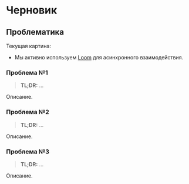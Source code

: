 # Черновик

## Проблематика

Текущая картина:

- Мы активно используем [Loom](https://www.loom.com) для асинхронного взаимодействия.

### Проблема №1

> **TL;DR:** ...

Описание.

### Проблема №2

> **TL;DR:** ...

Описание.

### Проблема №3

> **TL;DR:** ...

Описание.
